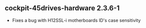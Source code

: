 ## cockpit-45drives-hardware 2.3.6-1

* Fixes a bug with H12SSL-i motherboards ID's case sensitivity